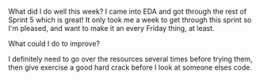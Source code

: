 What did I do well this week?
I came into EDA and got through the rest of Sprint 5 which is great! It only took me a week to get through this sprint so I'm pleased, and want to make it an every Friday thing, at least.

What could I do to improve?

I definitely need to go over the resources several times before trying them, then give exercise a good hard crack before I look at someone elses code.
